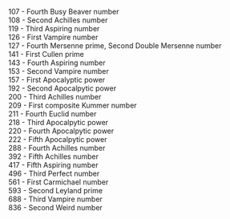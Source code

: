 107 - Fourth Busy Beaver number  
108 - Second Achilles number  
119 - Third Aspiring number  
126 - First Vampire number  
127 - Fourth Mersenne prime, Second Double Mersenne number  
141 - First Cullen prime  
143 - Fourth Aspiring number  
153 - Second Vampire number  
157 - First Apocalyptic power  
192 - Second Apocalpytic power  
200 - Third Achilles number  
209 - First composite Kummer number  
211 - Fourth Euclid number  
218 - Third Apocalpytic power  
220 - Fourth Apocalpytic power  
222 - Fifth Apocalpytic power  
288 - Fourth Achilles number  
392 - Fifth Achilles number  
417 - Fifth Aspiring number  
496 - Third Perfect number  
561 - First Carmichael number  
593 - Second Leyland prime  
688 - Third Vampire number  
836 - Second Weird number  
